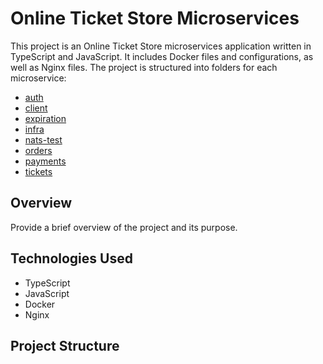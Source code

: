 # Online Ticket Store Microservices

This project is an Online Ticket Store microservices application written in TypeScript and JavaScript. It includes Docker files and configurations, as well as Nginx files. The project is structured into folders for each microservice:

- [auth](./auth)
- [client](./client)
- [expiration](./expiration)
- [infra](./infra)
- [nats-test](./nats-test)
- [orders](./orders)
- [payments](./payments)
- [tickets](./tickets)

## Overview

Provide a brief overview of the project and its purpose.

## Technologies Used

- TypeScript
- JavaScript
- Docker
- Nginx

## Project Structure

